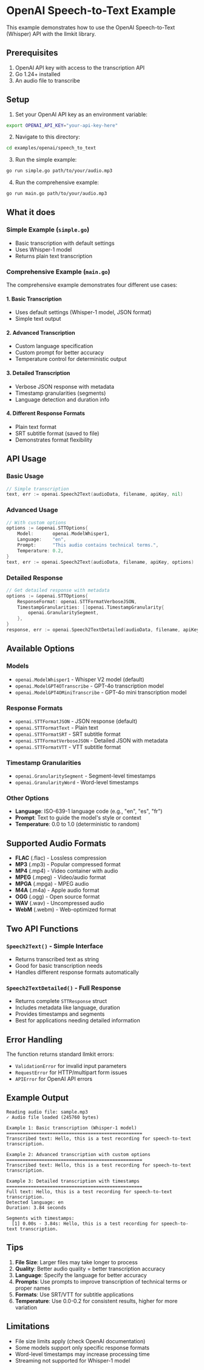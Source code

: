 # OpenAI Speech-to-Text Example

This example demonstrates how to use the OpenAI Speech-to-Text (Whisper) API with the llmkit library.

## Prerequisites

1. OpenAI API key with access to the transcription API
2. Go 1.24+ installed
3. An audio file to transcribe

## Setup

1. Set your OpenAI API key as an environment variable:
```bash
export OPENAI_API_KEY="your-api-key-here"
```

2. Navigate to this directory:
```bash
cd examples/openai/speech_to_text
```

3. Run the simple example:
```bash
go run simple.go path/to/your/audio.mp3
```

4. Run the comprehensive example:
```bash
go run main.go path/to/your/audio.mp3
```

## What it does

### Simple Example (`simple.go`)
- Basic transcription with default settings
- Uses Whisper-1 model
- Returns plain text transcription

### Comprehensive Example (`main.go`)
The comprehensive example demonstrates four different use cases:

#### 1. Basic Transcription
- Uses default settings (Whisper-1 model, JSON format)
- Simple text output

#### 2. Advanced Transcription
- Custom language specification
- Custom prompt for better accuracy
- Temperature control for deterministic output

#### 3. Detailed Transcription
- Verbose JSON response with metadata
- Timestamp granularities (segments)
- Language detection and duration info

#### 4. Different Response Formats
- Plain text format
- SRT subtitle format (saved to file)
- Demonstrates format flexibility

## API Usage

### Basic Usage
```go
// Simple transcription
text, err := openai.Speech2Text(audioData, filename, apiKey, nil)
```

### Advanced Usage
```go
// With custom options
options := &openai.STTOptions{
    Model:       openai.ModelWhisper1,
    Language:    "en",
    Prompt:      "This audio contains technical terms.",
    Temperature: 0.2,
}
text, err := openai.Speech2Text(audioData, filename, apiKey, options)
```

### Detailed Response
```go
// Get detailed response with metadata
options := &openai.STTOptions{
    ResponseFormat: openai.STTFormatVerboseJSON,
    TimestampGranularities: []openai.TimestampGranularity{
        openai.GranularitySegment,
    },
}
response, err := openai.Speech2TextDetailed(audioData, filename, apiKey, options)
```

## Available Options

### Models
- `openai.ModelWhisper1` - Whisper V2 model (default)
- `openai.ModelGPT4OTranscribe` - GPT-4o transcription model
- `openai.ModelGPT4OMiniTranscribe` - GPT-4o mini transcription model

### Response Formats
- `openai.STTFormatJSON` - JSON response (default)
- `openai.STTFormatText` - Plain text
- `openai.STTFormatSRT` - SRT subtitle format
- `openai.STTFormatVerboseJSON` - Detailed JSON with metadata
- `openai.STTFormatVTT` - VTT subtitle format

### Timestamp Granularities
- `openai.GranularitySegment` - Segment-level timestamps
- `openai.GranularityWord` - Word-level timestamps

### Other Options
- **Language**: ISO-639-1 language code (e.g., "en", "es", "fr")
- **Prompt**: Text to guide the model's style or context
- **Temperature**: 0.0 to 1.0 (deterministic to random)

## Supported Audio Formats

- **FLAC** (.flac) - Lossless compression
- **MP3** (.mp3) - Popular compressed format
- **MP4** (.mp4) - Video container with audio
- **MPEG** (.mpeg) - Video/audio format
- **MPGA** (.mpga) - MPEG audio
- **M4A** (.m4a) - Apple audio format
- **OGG** (.ogg) - Open source format
- **WAV** (.wav) - Uncompressed audio
- **WebM** (.webm) - Web-optimized format

## Two API Functions

### `Speech2Text()` - Simple Interface
- Returns transcribed text as string
- Good for basic transcription needs
- Handles different response formats automatically

### `Speech2TextDetailed()` - Full Response
- Returns complete `STTResponse` struct
- Includes metadata like language, duration
- Provides timestamps and segments
- Best for applications needing detailed information

## Error Handling

The function returns standard llmkit errors:
- `ValidationError` for invalid input parameters
- `RequestError` for HTTP/multipart form issues  
- `APIError` for OpenAI API errors

## Example Output

```
Reading audio file: sample.mp3
✓ Audio file loaded (245760 bytes)

Example 1: Basic transcription (Whisper-1 model)
==================================================
Transcribed text: Hello, this is a test recording for speech-to-text transcription.

Example 2: Advanced transcription with custom options
==================================================
Transcribed text: Hello, this is a test recording for speech-to-text transcription.

Example 3: Detailed transcription with timestamps
==================================================
Full text: Hello, this is a test recording for speech-to-text transcription.
Detected language: en
Duration: 3.84 seconds

Segments with timestamps:
  [1] 0.00s - 3.84s: Hello, this is a test recording for speech-to-text transcription.
```

## Tips

1. **File Size**: Larger files may take longer to process
2. **Quality**: Better audio quality = better transcription accuracy
3. **Language**: Specify the language for better accuracy
4. **Prompts**: Use prompts to improve transcription of technical terms or proper names
5. **Formats**: Use SRT/VTT for subtitle applications
6. **Temperature**: Use 0.0-0.2 for consistent results, higher for more variation

## Limitations

- File size limits apply (check OpenAI documentation)
- Some models support only specific response formats
- Word-level timestamps may increase processing time
- Streaming not supported for Whisper-1 model
